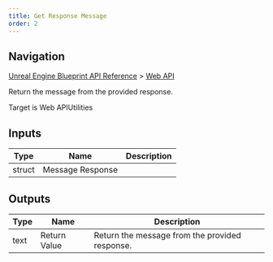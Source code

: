 ```yaml
---
title: Get Response Message
order: 2
---
```

## Navigation

[Unreal Engine Blueprint API Reference](https://dev.epicgames.com/documentation/en-us/unreal-engine/BlueprintAPI) > [Web API](https://dev.epicgames.com/documentation/en-us/unreal-engine/BlueprintAPI/WebAPI)

Return the message from the provided response.

Target is Web APIUtilities

## Inputs

| Type | Name | Description |
| --- | --- | --- |
| struct | Message Response |  |

## Outputs

| Type | Name | Description |
| --- | --- | --- |
| text | Return Value | Return the message from the provided response. |
